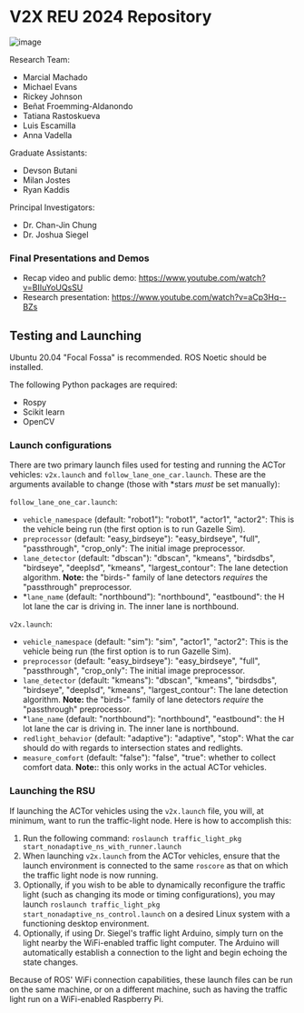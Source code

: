 # V2X REU 2024 Repository

![image](https://github.com/user-attachments/assets/0280b4e2-2846-422b-a410-7883fd8d00ef)

Research Team:

- Marcial Machado
- Michael Evans
- Rickey Johnson
- Beñat Froemming-Aldanondo
- Tatiana Rastoskueva
- Luis Escamilla
- Anna Vadella

Graduate Assistants:

- Devson Butani
- Milan Jostes
- Ryan Kaddis

Principal Investigators:

- Dr. Chan-Jin Chung
- Dr. Joshua Siegel

### Final Presentations and Demos

- Recap video and public demo: https://www.youtube.com/watch?v=BIIuYoUQsSU
- Research presentation: https://www.youtube.com/watch?v=aCp3Hq--BZs

## Testing and Launching

Ubuntu 20.04 "Focal Fossa" is recommended. ROS Noetic should be installed.

The following Python packages are required:

- Rospy
- Scikit learn
- OpenCV

### Launch configurations

There are two primary launch files used for testing and running the ACTor vehicles: `v2x.launch` and `follow_lane_one_car.launch`. These are the arguments available to change (those with \*stars *must* be set manually):

`follow_lane_one_car.launch`:
- `vehicle_namespace` (default: "robot1"): "robot1", "actor1", "actor2": This is the vehicle being run (the first option is to run Gazelle Sim).
- `preprocessor` (default: "easy_birdseye"): "easy_birdseye", "full", "passthrough", "crop_only": The initial image preprocessor.
- `lane_detector` (default: "dbscan"): "dbscan", "kmeans", "birdsdbs", "birdseye", "deeplsd", "kmeans", "largest_contour": The lane detection algorithm. **Note:** the "birds-" family of lane detectors *requires* the "passthrough" preprocessor.
- \*`lane_name` (default: "northbound"): "northbound", "eastbound": the H lot lane the car is driving in. The inner lane is northbound.

`v2x.launch`:
- `vehicle_namespace` (default: "sim"): "sim", "actor1", "actor2": This is the vehicle being run (the first option is to run Gazelle Sim).
- `preprocessor` (default: "easy_birdseye"): "easy_birdseye", "full", "passthrough", "crop_only": The initial image preprocessor.
- `lane_detector` (default: "kmeans"): "dbscan", "kmeans", "birdsdbs", "birdseye", "deeplsd", "kmeans", "largest_contour": The lane detection algorithm. **Note:** the "birds-" family of lane detectors *require* the "passthrough" preprocessor.
- \*`lane_name` (default: "northbound"): "northbound", "eastbound": the H lot lane the car is driving in. The inner lane is northbound.
- `redlight_behavior` (default: "adaptive"): "adaptive", "stop": What the car should do with regards to intersection states and redlights.
- `measure_comfort` (default: "false"): "false", "true": whether to collect comfort data. **Note:**: this only works in the actual ACTor vehicles.

### Launching the RSU

If launching the ACTor vehicles using the `v2x.launch` file, you will, at minimum, want to run the traffic-light node. Here is how to accomplish this:

1. Run the following command: `roslaunch traffic_light_pkg start_nonadaptive_ns_with_runner.launch`
2. When launching `v2x.launch` from the ACTor vehicles, ensure that the launch environment is connected to the same `roscore` as that on which the traffic light node is now running.
3. Optionally, if you wish to be able to dynamically reconfigure the traffic light (such as changing its mode or timing configurations), you may launch `roslaunch traffic_light_pkg start_nonadaptive_ns_control.launch` on a desired Linux system with a functioning desktop environment.
4. Optionally, if using Dr. Siegel's traffic light Arduino, simply turn on the light nearby the WiFi-enabled traffic light computer. The Arduino will automatically establish a connection to the light and begin echoing the state changes.

Because of ROS' WiFi connection capabilities, these launch files can be run on the same machine, or on a different machine, such as having the traffic light run on a WiFi-enabled Raspberry Pi.
